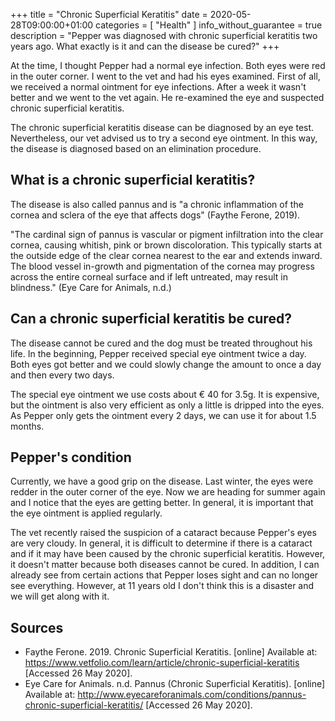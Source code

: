 +++
title =  "Chronic Superficial Keratitis"
date = 2020-05-28T09:00:00+01:00
categories = [
    "Health"
]
info_without_guarantee = true
description = "Pepper was diagnosed with chronic superficial keratitis two years ago. What exactly is it and can the disease be cured?"
+++

At the time, I thought Pepper had a normal eye infection. Both eyes were red in the outer corner. I went to the vet and had his eyes examined. First of all, we received a normal ointment for eye infections. After a week it wasn't better and we went to the vet again. He re-examined the eye and suspected chronic superficial keratitis.  

The chronic superficial keratitis disease can be diagnosed by an eye test. Nevertheless, our vet advised us to try a second eye ointment. In this way, the disease is diagnosed based on an elimination procedure.  

## What is a chronic superficial keratitis?
The disease is also called pannus and is "a chronic inflammation of the cornea and sclera of the eye that affects dogs" (Faythe Ferone, 2019).  

"The cardinal sign of pannus is vascular or pigment infiltration into the clear cornea, causing whitish, pink or brown discoloration. This typically starts at the outside edge of the clear cornea nearest to the ear and extends inward. The blood vessel in-growth and pigmentation of the cornea may progress across the entire corneal surface and if left untreated, may result in blindness." (Eye Care for Animals, n.d.)

## Can a chronic superficial keratitis be cured?
The disease cannot be cured and the dog must be treated throughout his life. In the beginning, Pepper received special eye ointment twice a day. Both eyes got better and we could slowly change the amount to once a day and then every two days.  

The special eye ointment we use costs about € 40 for 3.5g. It is expensive, but the ointment is also very efficient as only a little is dripped into the eyes. As Pepper only gets the ointment every 2 days, we can use it for about 1.5 months.  

## Pepper's condition
Currently, we have a good grip on the disease. Last winter, the eyes were redder in the outer corner of the eye. Now we are heading for summer again and I notice that the eyes are getting better. In general, it is important that the eye ointment is applied regularly.  

The vet recently raised the suspicion of a cataract because Pepper's eyes are very cloudy. In general, it is difficult to determine if there is a cataract and if it may have been caused by the chronic superficial keratitis. However, it doesn't matter because both diseases cannot be cured. In addition, I can already see from certain actions that Pepper loses sight and can no longer see everything. However, at 11 years old I don't think this is a disaster and we will get along with it.

## Sources
- Faythe Ferone. 2019. Chronic Superficial Keratitis. [online] Available at: <https://www.vetfolio.com/learn/article/chronic-superficial-keratitis> [Accessed 26 May 2020].
- Eye Care for Animals. n.d. Pannus (Chronic Superficial Keratitis). [online] Available at: <http://www.eyecareforanimals.com/conditions/pannus-chronic-superficial-keratitis/> [Accessed 26 May 2020].
